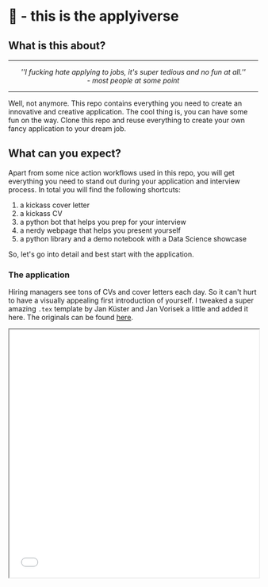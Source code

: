 # 👋 - this is the applyiverse

## What is this about?

***
<p align="center">
<i>''I fucking hate applying to jobs, it's super tedious and no fun at all.'' <br> - most people at some point </i>
</p>

***

Well, not anymore. This repo contains everything you need to create an innovative and creative application. The cool thing is, you can have some fun on the way. Clone this repo and reuse everything to create your own fancy application to your dream job. 

## What can you expect?

Apart from some nice action workflows used in this repo, you will get everything you need to stand out during your application and interview process. In total you will find the following shortcuts:

<ol>
    <li>a kickass cover letter</li>
    <li>a kickass CV</li>
    <li>a python bot that helps you prep for your interview</li>
    <li>a nerdy webpage that helps you present yourself</li>
    <li>a python library and a demo notebook with a Data Science showcase</li>
</ol>

So, let's go into detail and best start with the application.

### The application

Hiring managers see tons of CVs and cover letters each day. So it can't hurt to have a visually appealing first introduction of yourself. I tweaked a super amazing <code>.tex</code> template by Jan Küster and Jan Vorisek a little and added it here. The originals can be found <a href="https://www.latextemplates.com/template/developer-cv">here</a>. 

<iframe src="cv/cv.pdf" width="100%" height="500px"></iframe>
 